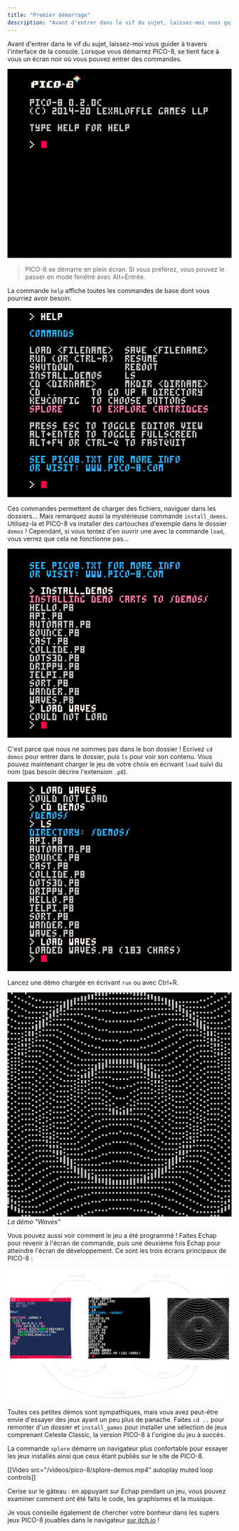 ```yaml
---
title: "Premier démarrage"
description: "Avant d'entrer dans le vif du sujet, laissez-moi vous guider à travers l'interface de la console. Lorsque vous démarrez PICO-8, se tient face à vous un écran noir où vous pouvez entrer des commandes."
---
```


Avant d'entrer dans le vif du sujet, laissez-moi vous guider à travers l'interface de la console. Lorsque vous démarrez PICO-8, se tient face à vous un écran noir où vous pouvez entrer des commandes.

![Ecran de démarrage de PICO-8](./startup.png)

> PICO-8 se démarre en plein écran. Si vous préférez, vous pouvez le passer en mode fenêtré avec Alt+Entrée.

La commande `help` affiche toutes les commandes de base dont vous pourriez avoir besoin.

![Aide](./help.png)

Ces commandes permettent de charger des fichiers, naviguer dans les dossiers... Mais remarquez aussi la mystérieuse commande `install_demos`. Utilisez-la et PICO-8 va installer des cartouches d'exemple dans le dossier `demos` ! Cependant, si vous tentez d'en ouvrir une avec la commande `load`, vous verrez que cela ne fonctionne pas...

![Erreur Could not load](./could-not-load.png)

C'est parce que nous ne sommes pas dans le bon dossier ! Ecrivez `cd demos` pour entrer dans le dossier, puis `ls` pour voir son contenu. Vous pouvez maintenant charger le jeu de votre choix en écrivant `load` suivi du nom (pas besoin décrire l'extension `.p8`).

![Chargement de waves](./load-waves.png)

Lancez une démo chargée en écrivant `run` ou avec Ctrl+R.

![Screenshot de la démo waves](./waves.png)
*La démo "Waves"*

Vous pouvez aussi voir comment le jeu a été programmé ! Faites Echap pour revenir à l'écran de commande, puis une deuxième fois Echap pour atteindre l'écran de développement. Ce sont les trois écrans principaux de PICO-8 :

![Les trois écrans de PICO-8](./screens.png)

Toutes ces petites démos sont sympathiques, mais vous avez peut-être envie d'essayer des jeux ayant un peu plus de panache. Faites `cd ..` pour remonter d'un dossier et `install_games` pour installer une sélection de jeux comprenant Celeste Classic, la version PICO-8 à l'origine du jeu à succès.

La commande `splore` démarre un navigateur plus confortable pour essayer les jeux installés ainsi que ceux étant publiés sur le site de PICO-8.

[[Video src="/videos/pico-8/splore-demos.mp4" autoplay muted loop controls]]

Cerise sur le gâteau : en appuyant sur Echap pendant un jeu, vous pouvez examiner comment ont été faits le code, les graphismes et la musique.

Je vous conseille également de chercher votre bonheur dans les supers jeux PICO-8 jouables dans le navigateur [sur itch.io](https://itch.io/games/tag-pico-8) !
